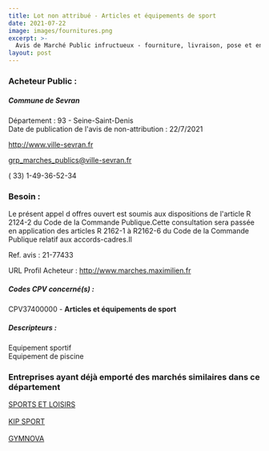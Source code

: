 ```yaml
---
title: Lot non attribué - Articles et équipements de sport
date: 2021-07-22
image: images/fournitures.png
excerpt: >-
  Avis de Marché Public infructueux - fourniture, livraison, pose et entretien d'équipements et de matériels sportifs
layout: post
---
```


### Acheteur Public :
##### Commune de Sevran
Département : 93 - Seine-Saint-Denis<br/>
Date de publication de l'avis de non-attribution : 22/7/2021


http://www.ville-sevran.fr

grp_marches_publics@ville-sevran.fr

( 33) 1-49-36-52-34
### Besoin :

Le présent appel d offres ouvert est soumis aux dispositions de l'article R 2124-2 du Code de la Commande Publique.Cette consultation sera passée en application des articles R 2162-1 à R2162-6 du Code de la Commande Publique relatif aux accords-cadres.Il

Ref. avis : 21-77433

URL Profil Acheteur : http://www.marches.maximilien.fr

##### Codes CPV concerné(s) :
CPV37400000 - **Articles et équipements de sport** <br/>

##### Descripteurs :
Equipement sportif <br/>
Equipement de piscine <br/>

### Entreprises ayant déjà emporté des marchés similaires dans ce département
<a href="/entreprise-545/siren-310269378">SPORTS ET LOISIRS</a><br/><br/>
<a href="/entreprise-550/siren-351998380">KIP SPORT</a><br/><br/>
<a href="/entreprise-554/siren-395080138">GYMNOVA</a><br/><br/>
